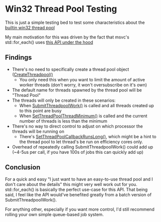 # Win32 Thread Pool Testing
This is just a simple testing bed to test some characteristics about the [builtin win32 thread pool](https://learn.microsoft.com/en-us/windows/win32/procthread/thread-pool-api)

My main motivation for this was driven by the fact that msvc's std::for_each() uses [this API under the hood](https://github.com/microsoft/STL/blob/main/stl/src/parallel_algorithms.cpp#L25)

## Findings
* There's no need to specifically create a thread pool object ([CreateThreadpool()](https://learn.microsoft.com/en-us/windows/win32/api/threadpoolapiset/nf-threadpoolapiset-createthreadpool)
    * You only need this when you want to limit the amount of active worker threads (don't worry, it won't oversubscribe on it's own)
* The default name for threads spawned by the thread pool will be "Thread Pool"
* The threads will only be created in these scenarios:
    * When [SubmitThreadpoolWork()](https://learn.microsoft.com/en-us/windows/win32/api/threadpoolapiset/nf-threadpoolapiset-submitthreadpoolwork) is called and all threads created up to this point are busy
    * When [SetThreadPoolThreadMinimum()](https://learn.microsoft.com/en-us/windows/win32/api/threadpoolapiset/nf-threadpoolapiset-setthreadpoolthreadminimum) is called and the current number of threads is less than the minimum
* There's no way to direct control to adjust on which processor the threads will be running on
    * There's [SetThreadPoolCallbackRunsLong()](https://learn.microsoft.com/en-us/windows/win32/api/winbase/nf-winbase-setthreadpoolcallbackrunslong), which might be a hint to the thread pool to let thread's be run on efficiency cores only.
* Overhead of repeatedly calling SubmitThreadpoolWork() could add up (~4-5us per call, if you have 100s of jobs this can quickly add up)

## Conclusion
For a quick and easy "I just want to have an easy-to-use thread pool and I don't care about the details" this might very well work out for you. std::for_each() is basically the perfect use-case for this API.
That being said, I feel like the API would've benefited greatly from a batch version of SubmitThreadpoolWork().

For anything other, especially if you want more control, I'd still recommend rolling your own simple queue-based job system.
